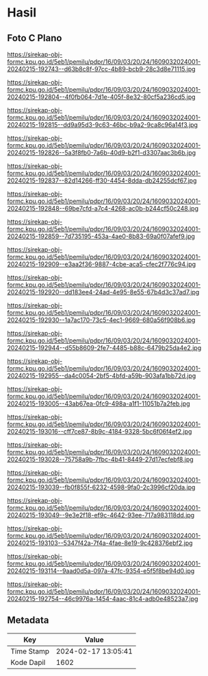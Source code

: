 # Hasil

## Foto C Plano

https://sirekap-obj-formc.kpu.go.id/5eb1/pemilu/pdpr/16/09/03/20/24/1609032024001-20240215-192743--d63b8c8f-97cc-4b89-bcb9-28c3d8e71115.jpg

https://sirekap-obj-formc.kpu.go.id/5eb1/pemilu/pdpr/16/09/03/20/24/1609032024001-20240215-192804--4f0fb064-7d1e-405f-8e32-80cf5a236cd5.jpg

https://sirekap-obj-formc.kpu.go.id/5eb1/pemilu/pdpr/16/09/03/20/24/1609032024001-20240215-192815--dd9a95d3-9c63-46bc-b9a2-9ca8c96a14f3.jpg

https://sirekap-obj-formc.kpu.go.id/5eb1/pemilu/pdpr/16/09/03/20/24/1609032024001-20240215-192826--5a3f8fb0-7a6b-40d9-b2f1-d3307aac3b6b.jpg

https://sirekap-obj-formc.kpu.go.id/5eb1/pemilu/pdpr/16/09/03/20/24/1609032024001-20240215-192837--82d14266-ff30-4454-8dda-db24255dcf67.jpg

https://sirekap-obj-formc.kpu.go.id/5eb1/pemilu/pdpr/16/09/03/20/24/1609032024001-20240215-192848--69be7cfd-a7c4-4268-ac0b-b244cf50c248.jpg

https://sirekap-obj-formc.kpu.go.id/5eb1/pemilu/pdpr/16/09/03/20/24/1609032024001-20240215-192859--7d735195-453a-4ae0-8b83-69a0f07afef9.jpg

https://sirekap-obj-formc.kpu.go.id/5eb1/pemilu/pdpr/16/09/03/20/24/1609032024001-20240215-192909--e3aa2f36-9887-4cbe-aca5-cfec2f776c94.jpg

https://sirekap-obj-formc.kpu.go.id/5eb1/pemilu/pdpr/16/09/03/20/24/1609032024001-20240215-192920--dd183ee4-24ad-4e95-8e55-67b4d3c37ad7.jpg

https://sirekap-obj-formc.kpu.go.id/5eb1/pemilu/pdpr/16/09/03/20/24/1609032024001-20240215-192930--1a7ac170-73c5-4ec1-9669-680a56f908b6.jpg

https://sirekap-obj-formc.kpu.go.id/5eb1/pemilu/pdpr/16/09/03/20/24/1609032024001-20240215-192944--d55b8609-2fe7-4485-b88c-6479b25da4e2.jpg

https://sirekap-obj-formc.kpu.go.id/5eb1/pemilu/pdpr/16/09/03/20/24/1609032024001-20240215-192955--da4c0054-2bf5-4bfd-a59b-903afa1bb72d.jpg

https://sirekap-obj-formc.kpu.go.id/5eb1/pemilu/pdpr/16/09/03/20/24/1609032024001-20240215-193005--43ab67ea-0fc9-498a-a1f1-11051b7a2feb.jpg

https://sirekap-obj-formc.kpu.go.id/5eb1/pemilu/pdpr/16/09/03/20/24/1609032024001-20240215-193016--cff7ce87-8b9c-4184-9328-5bc6f06f4ef2.jpg

https://sirekap-obj-formc.kpu.go.id/5eb1/pemilu/pdpr/16/09/03/20/24/1609032024001-20240215-193028--75758a9b-7fbc-4b41-8449-27d17ecfebf8.jpg

https://sirekap-obj-formc.kpu.go.id/5eb1/pemilu/pdpr/16/09/03/20/24/1609032024001-20240215-193039--fb0f855f-6232-4598-9fa0-2c3996cf20da.jpg

https://sirekap-obj-formc.kpu.go.id/5eb1/pemilu/pdpr/16/09/03/20/24/1609032024001-20240215-193049--9e3e2f18-ef9c-4642-93ee-717a983118dd.jpg

https://sirekap-obj-formc.kpu.go.id/5eb1/pemilu/pdpr/16/09/03/20/24/1609032024001-20240215-193103--5347f42a-7f4a-4fae-8e19-9c428376ebf2.jpg

https://sirekap-obj-formc.kpu.go.id/5eb1/pemilu/pdpr/16/09/03/20/24/1609032024001-20240215-193114--9aad0d5a-097a-47fc-9354-e5f5f8be94d0.jpg

https://sirekap-obj-formc.kpu.go.id/5eb1/pemilu/pdpr/16/09/03/20/24/1609032024001-20240215-192754--46c9976a-1454-4aac-81c4-adb0e48523a7.jpg


## Metadata

| Key        | Value               |
| ---------- | ------------------- |
| Time Stamp | 2024-02-17 13:05:41 |
| Kode Dapil | 1602                |



